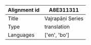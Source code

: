 |Alignment id | A8E311311
| --- | --- 
|Title | Vajrapāṇi Series 
|Type | translation
|Languages | ['en', 'bo']